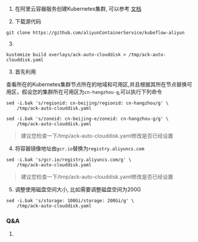 1. 在阿里云容器服务创建Kubernetes集群, 可以参考 [文档](https://github.com/AliyunContainerService/ai-starter/blob/master/docs/setup/CREATE_CLUSTER.md)

2. 下载源代码

```
git clone https://github.com/aliyunContainerService/kubeflow-aliyun
```

3. 

```
kustomize build overlays/ack-auto-clouddisk > /tmp/ack-auto-clouddisk.yaml
```

3. 首先利用

查看所在的Kubernetes集群节点所在的地域和可用区,并且根据其所在节点替换可用区，假设您的集群所在可用区为`cn-hangzhou-g`,可以执行下列命令

```
sed -i.bak 's/regionid: cn-beijing/regionid: cn-hangzhou/g' \
    /tmp/ack-auto-clouddisk.yaml

sed -i.bak 's/zoneid: cn-beijing-e/zoneid: cn-hangzhou-g/g' \
    /tmp/ack-auto-clouddisk.yaml
```
> 建议您检查一下/tmp/ack-auto-clouddisk.yaml修改是否已经设置

4. 将容器镜像地址由`gcr.io`替换为`registry.aliyuncs.com`

```
sed -i.bak 's/gcr.io/registry.aliyuncs.com/g' \
    /tmp/ack-auto-clouddisk.yaml
```

> 建议您检查一下/tmp/ack-auto-clouddisk.yaml修改是否已经设置

5. 调整使用磁盘空间大小, 比如需要调整磁盘空间为200G

```
sed -i.bak 's/storage: 100Gi/storage: 200Gi/g' \
    /tmp/ack-auto-clouddisk.yaml
```








### Q&A

1.